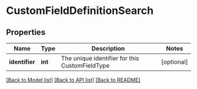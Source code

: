# CustomFieldDefinitionSearch

## Properties
Name | Type | Description | Notes
------------ | ------------- | ------------- | -------------
**identifier** | **int** | The unique identifier for this CustomFieldType | [optional] 

[[Back to Model list]](../../README.md#documentation-for-models) [[Back to API list]](../../README.md#documentation-for-api-endpoints) [[Back to README]](../../README.md)

